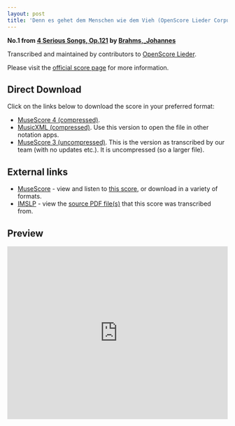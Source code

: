 ```yaml
---
layout: post
title: 'Denn es gehet dem Menschen wie dem Vieh (OpenScore Lieder Corpus)'
---
```


__No.1 from [4 Serious Songs, Op.121](https://fourscoreandmore.org/openscore/lieder/Brahms%2C_Johannes/4_Serious_Songs%2C_Op.121/) by [Brahms,_Johannes](https://fourscoreandmore.org/openscore/lieder/Brahms%2C_Johannes)__

Transcribed and maintained by contributors to [OpenScore Lieder].

Please visit the [official score page] for more information.

[official score page]: https://musescore.com/openscore-lieder-corpus/scores/6686592
[OpenScore Lieder]: https://musescore.com/openscore-lieder-corpus

## Direct Download

Click on the links below to download the score in your preferred format:
- [MuseScore 4 (compressed)](https://fourscoreandmore.org/openscore/lieder/Brahms%2C_Johannes/4_Serious_Songs%2C_Op.121/1_Denn_es_gehet_dem_Menschen_wie_dem_Vieh.mscz).
- [MusicXML (compressed)](https://fourscoreandmore.org/openscore/lieder/Brahms%2C_Johannes/4_Serious_Songs%2C_Op.121/1_Denn_es_gehet_dem_Menschen_wie_dem_Vieh.mxl). Use this version to open the file in other notation apps.
- [MuseScore 3 (uncompressed)](https://raw.githubusercontent.com/OpenScore/Lieder/refs/heads/main/scores/Brahms%2C_Johannes/4_Serious_Songs%2C_Op.121/1_Denn_es_gehet_dem_Menschen_wie_dem_Vieh/lc6686592.mscx). This is the version as transcribed by our team (with no updates etc.). It is uncompressed (so a larger file).

## External links

- [MuseScore] - view and listen to [this score][MuseScore], or download in a variety of formats.
- [IMSLP] - view the [source PDF file(s)][IMSLP] that this score was transcribed from.

[MuseScore]: https://musescore.com/score/6686592
[IMSLP]: https://imslp.org/wiki/Special:ReverseLookup/85424

## Preview

<iframe width="100%" height="394" src="https://musescore.com/openscore-lieder-corpus/scores/6686592/embed" frameborder="0" allowfullscreen allow="autoplay; fullscreen"></iframe>
